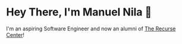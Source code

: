 # Hey There, I'm Manuel Nila 👋

I'm an aspiring Software Engineer and now an alumni of [The Recurse Center](https://recurse.com)!
